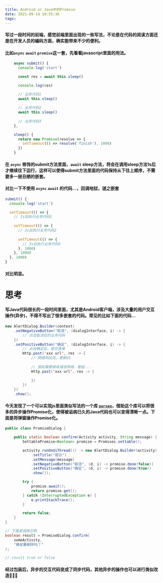 ```yaml
---
title: Android or Java中的Promise
date: 2021-09-14 10:55:36
tags:
---
```


#### 写过一段时间的前端，感觉前端里面出现的一些写法，不论是在代码的阅读方面还是在开发人员的编码方面，确实能带来不少的便利。

#### 比如`async` `await` `promise`这一套，先看看javascript里面的用法。

```javascript
    async submit() {
      console.log('start')

      const res = await this.sleep()

      console.log(res)

      // 业务代码1 
      await this.sleep()
  
      // 业务代码2
      await this.sleep()
  
      // 业务代码3 
    },

    sleep() {
      return new Promise(resolve => {
        setTimeout(() => resolve('finish'), 1000)
      })
    }
```

#### 在 `async` 修饰的submit方法里面，`await` sleep方法，将会在调用sleep方法1s后才继续往下运行，这样可以使得submit方法里面的代码保持从下往上顺序，不需要多一层丑陋的嵌套。

#### 对比一下不使用 `async` `await` 的代码...，回调地狱，谜之嵌套

```javascript
submit() {
  console.log('start')

  setTimeout(() => {
    // 1s后执行业务代码1
    
    setTimeout(() => {
      // 2s后执行业务代码2
      
      setTimeout(() => {
        // 3s后执行业务代码3
      }, 1000)
    }, 1000)
  }, 1000)
}
```

#### 对比明显。

# 思考

#### 写Java代码很长的一段时间里面，尤其是Android客户端，涉及大量的用户交互操作(异步)，不得不写出了很多嵌套的代码。常见的比如下面的代码...

``` java
new AlertDialog.Builder(context)
    .setNegativeButton("取消", (dialogInterface, i) -> {
        // 点击取消后的业务代码
    })
    .setPositiveButton("确定", (dialogInterface, i) -> {
        // 点击确定后，提交表单
        Http.post('xxx url', res -> {
            // 网络响应后，更新UI
            
            // 假如需要继续请求网络，套娃...
            Http.post('xxx url', res -> {
                
            })
        })
    })
    .show();
```

#### 今天发现了一个可以实现js里面类似写法的一个库 [`parseq`](https://mvnrepository.com/artifact/com.linkedin.parseq/parseq)，借助这个库可以将很多的异步操作Promise化，使得被诟病已久的Java代码也可以变得清晰一点。下面是将弹窗操作Promise化。

```java
public class PromiseDialog {

    public static boolean confirm(Activity activity, String message) {
        SettablePromise<Boolean> promise = Promises.settable();

        activity.runOnUiThread(() -> new AlertDialog.Builder(activity)
            .setTitle("提示")
            .setMessage(message)
            .setNegativeButton("取消", (d, i) -> promise.done(false))
            .setPositiveButton("确定", (d, i) -> promise.done(true))
            .show());

        try {
            promise.await();
            return promise.get();
        } catch (InterruptedException e) {
            e.printStackTrace();
        }

        return false;
    }
}

// 下面是调用示例
boolean result = PromiseDialog.confirm(
    someActivity,
    "确定要删除吗？"
);

// result true or false
```

#### 经过包装后，异步的交互代码变成了同步代码，其他异步的操作也可以进行类似改造🎉🎉🎉
